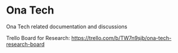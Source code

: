 Ona Tech
========

Ona Tech related documentation and discussions

Trello Board for Research: https://trello.com/b/TW7n9sjb/ona-tech-research-board
